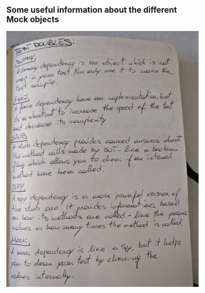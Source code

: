 ## Some useful information about the different Mock objects

![Test Doubles](../images/test-doubles.jpg)
